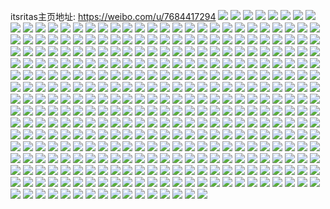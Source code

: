 itsritas主页地址: https://weibo.com/u/7684417294 
![](https://wx4.sinaimg.cn/mw2000/008o31Yqgy1h94oq2ubhmj31sc2dsx6q.jpg) 
![](https://wx4.sinaimg.cn/mw2000/008o31Yqgy1h94oqme6ynj31sc2dsu0y.jpg) 
![](https://wx4.sinaimg.cn/mw2000/008o31Yqgy1h94moxubcej30u0140ai9.jpg) 
![](https://wx4.sinaimg.cn/mw2000/008o31Yqgy1h93h9drtdlj30u01sywje.jpg) 
![](https://wx4.sinaimg.cn/mw2000/008o31Yqgy1h90yrq7kx7j33402c0npf.jpg) 
![](https://wx4.sinaimg.cn/mw2000/008o31Yqgy1h90ckmctijj30wi1yc4c3.jpg) 
![](https://wx4.sinaimg.cn/mw2000/008o31Yqgy1h905mq37ibj30wi1yce81.jpg) 
![](https://wx4.sinaimg.cn/mw2000/008o31Yqgy1h905mmuni6j30wi1yce81.jpg) 
![](https://wx4.sinaimg.cn/mw2000/008o31Yqgy1h904xytshcj30wi1yce81.jpg) 
![](https://wx4.sinaimg.cn/mw2000/008o31Yqgy1h8zxirwbglj31pn2a7hdt.jpg) 
![](https://wx4.sinaimg.cn/mw2000/008o31Yqgy1h8yx74jg15j31ni26mu0x.jpg) 
![](https://wx4.sinaimg.cn/mw2000/008o31Yqgy1h8yx6w9wt1j31n9271x6p.jpg) 
![](https://wx4.sinaimg.cn/mw2000/008o31Yqgy1h8xa9ltsa9j30wi1ychdt.jpg) 
![](https://wx4.sinaimg.cn/mw2000/008o31Yqgy1h8w64ifcw7j30u00u042m.jpg) 
![](https://wx4.sinaimg.cn/mw2000/008o31Yqgy1h8vi45h5jyj30wi1yc7gi.jpg) 
![](https://wx4.sinaimg.cn/mw2000/008o31Yqgy1h8vgh1wt8yj30wi1ycha4.jpg) 
![](https://wx4.sinaimg.cn/mw2000/008o31Yqgy1h8veqd48upj30wi1ycaqa.jpg) 
![](https://wx4.sinaimg.cn/mw2000/008o31Yqgy1h8v74uhbmjj33402c0qv6.jpg) 
![](https://wx4.sinaimg.cn/mw2000/008o31Yqgy1h8v1lxbvy9j316o1kwk8z.jpg) 
![](https://wx4.sinaimg.cn/mw2000/008o31Yqgy1h8t00u1cpgj30du09q0w2.jpg) 
![](https://wx4.sinaimg.cn/mw2000/008o31Yqgy1h8rp9u7mi6j30u00u0dlg.jpg) 
![](https://wx4.sinaimg.cn/mw2000/008o31Yqgy1h8qvmku2jsj30wi1yce81.jpg) 
![](https://wx4.sinaimg.cn/mw2000/008o31Yqgy1h8pl9xsnfjj30n014wth3.jpg) 
![](https://wx4.sinaimg.cn/mw2000/008o31Yqgy1h8pl9yg3k5j30n014wgu6.jpg) 
![](https://wx4.sinaimg.cn/mw2000/008o31Yqgy1h8nerhs53gj32dc35shdu.jpg) 
![](https://wx4.sinaimg.cn/mw2000/008o31Yqgy1h8l5nruy8wj30u01pk4gb.jpg) 
![](https://wx4.sinaimg.cn/mw2000/008o31Yqgy1h8l5nuna9yj30u01fwang.jpg) 
![](https://wx4.sinaimg.cn/mw2000/008o31Yqgy1h8l5nwaum6j30tw1bi4bq.jpg) 
![](https://wx4.sinaimg.cn/mw2000/008o31Yqgy1h8l5nwtb46j30u00otjuy.jpg) 
![](https://wx4.sinaimg.cn/mw2000/008o31Yqgy1h8l5nx9dnyj30u00no77t.jpg) 
![](https://wx4.sinaimg.cn/mw2000/008o31Yqgy1h8l5nq12bhj30tz0krq57.jpg) 
![](https://wx4.sinaimg.cn/mw2000/008o31Yqgy1h8jpbr6tltj30u00u01kx.jpg) 
![](https://wx4.sinaimg.cn/mw2000/008o31Yqgy1h8jpaiq7fjj30u00u0jyh.jpg) 
![](https://wx4.sinaimg.cn/mw2000/008o31Yqgy1h8jic7s932j30u00qw43t.jpg) 
![](https://wx4.sinaimg.cn/mw2000/008o31Yqgy1h8ir5oyh5yj328c2z4e82.jpg) 
![](https://wx4.sinaimg.cn/mw2000/008o31Yqgy1h8hnydux4yj30u00u0aes.jpg) 
![](https://wx4.sinaimg.cn/mw2000/008o31Yqgy1h8hnydhrakj30u00u0jxb.jpg) 
![](https://wx4.sinaimg.cn/mw2000/008o31Yqgy1h8hnyeah3dj30u00u0dos.jpg) 
![](https://wx4.sinaimg.cn/mw2000/008o31Yqgy1h8h5a0n9x2j30vl16512q.jpg) 
![](https://wx4.sinaimg.cn/mw2000/008o31Yqgy1h8ecx7z3bnj30u00sd0wh.jpg) 
![](https://wx4.sinaimg.cn/mw2000/008o31Yqgy1h8dm8tt2daj30dw0dw3zs.jpg) 
![](https://wx4.sinaimg.cn/mw2000/008o31Yqgy1h8d5h3ni7vj30wi1ycb29.jpg) 
![](https://wx4.sinaimg.cn/mw2000/008o31Yqgy1h8ckyd8m33j31n918ggsb.jpg) 
![](https://wx4.sinaimg.cn/mw2000/008o31Yqgy1h8ckyeviikj31400u078q.jpg) 
![](https://wx4.sinaimg.cn/mw2000/008o31Yqgy1h8ckygqwzgj31ex1vw7wh.jpg) 
![](https://wx4.sinaimg.cn/mw2000/008o31Yqgy1h8ckyfb1xsj30p40iuadk.jpg) 
![](https://wx4.sinaimg.cn/mw2000/008o31Yqgy1h8ckyl2ubrj31wg19cwzx.jpg) 
![](https://wx4.sinaimg.cn/mw2000/008o31Yqgy1h8ckymb7pnj313l13ln51.jpg) 
![](https://wx4.sinaimg.cn/mw2000/008o31Yqgy1h8ckyh4vt6j30gd0lt41a.jpg) 
![](https://wx4.sinaimg.cn/mw2000/008o31Yqgy1h8ckye9ptej30w01g6wza.jpg) 
![](https://wx4.sinaimg.cn/mw2000/008o31Yqgy1h8ckyjsnekj335s35s7wi.jpg) 
![](https://wx4.sinaimg.cn/mw2000/008o31Yqgy1h8bruzwiicj30u00u0gsv.jpg) 
![](https://wx4.sinaimg.cn/mw2000/008o31Yqgy1h8brv9og38j30u00u0q82.jpg) 
![](https://wx4.sinaimg.cn/mw2000/008o31Yqgy1h8brv4siluj30u00u00ym.jpg) 
![](https://wx4.sinaimg.cn/mw2000/008o31Yqgy1h8brv0ouwyj30u00u0n41.jpg) 
![](https://wx4.sinaimg.cn/mw2000/008o31Yqgy1h8brv87f74j30u00u04qp.jpg) 
![](https://wx4.sinaimg.cn/mw2000/008o31Yqgy1h8brv8nm4bj30u00u0aga.jpg) 
![](https://wx4.sinaimg.cn/mw2000/008o31Yqgy1h8brv98g48j30u00u0gqt.jpg) 
![](https://wx4.sinaimg.cn/mw2000/008o31Yqgy1h8brv3npvsj30u00u0wlb.jpg) 
![](https://wx4.sinaimg.cn/mw2000/008o31Yqgy1h89fvp38chj32jh1wme81.jpg) 
![](https://wx4.sinaimg.cn/mw2000/008o31Yqgy1h88i926kdij31kw2dc4qp.jpg) 
![](https://wx4.sinaimg.cn/mw2000/008o31Yqgy1h88i95g0vcj30ue0ue414.jpg) 
![](https://wx4.sinaimg.cn/mw2000/008o31Yqgy1h88i97r3btj30u00u0dkj.jpg) 
![](https://wx4.sinaimg.cn/mw2000/008o31Yqgy1h88i97blmcj30wi0ha0y1.jpg) 
![](https://wx4.sinaimg.cn/mw2000/008o31Yqgy1h88i9304duj30u00u00ym.jpg) 
![](https://wx4.sinaimg.cn/mw2000/008o31Yqgy1h87y70hp0jj31400u010l.jpg) 
![](https://wx4.sinaimg.cn/mw2000/008o31Yqgy1h84ulhf3l2j31hc0u07ci.jpg) 
![](https://wx4.sinaimg.cn/mw2000/008o31Yqgy1h84ulkbranj30u01hcagx.jpg) 
![](https://wx4.sinaimg.cn/mw2000/008o31Yqgy1h84ulj3eh2j30u00zrtbv.jpg) 
![](https://wx4.sinaimg.cn/mw2000/008o31Yqgy1h84ulof5bkj30u01hcq9o.jpg) 
![](https://wx4.sinaimg.cn/mw2000/008o31Yqgy1h84canecsdj32ps1j0b1y.jpg) 
![](https://wx4.sinaimg.cn/mw2000/008o31Yqgy1h84caoomc3j32ps1j0kjc.jpg) 
![](https://wx4.sinaimg.cn/mw2000/008o31Yqgy1h82kfkgwy5j32c02c0kjl.jpg) 
![](https://wx4.sinaimg.cn/mw2000/008o31Yqgy1h82kfr739wj32c02c0qv5.jpg) 
![](https://wx4.sinaimg.cn/mw2000/008o31Yqgy1h7y53cb9w0j30u00u0jwj.jpg) 
![](https://wx4.sinaimg.cn/mw2000/008o31Yqgy1h7y53fdj0oj31ao10wthp.jpg) 
![](https://wx4.sinaimg.cn/mw2000/008o31Yqgy1h7y53hooscj30u00u0n3d.jpg) 
![](https://wx4.sinaimg.cn/mw2000/008o31Yqgy1h7v8qozwdaj30u00u0147.jpg) 
![](https://wx4.sinaimg.cn/mw2000/008o31Yqgy1h7uf1o48aej31010u0dn5.jpg) 
![](https://wx4.sinaimg.cn/mw2000/008o31Yqgy1h7qoqjcm3uj30u00u01kx.jpg) 
![](https://wx4.sinaimg.cn/mw2000/008o31Yqgy1h7qoqfnj4rj30u00u04qp.jpg) 
![](https://wx4.sinaimg.cn/mw2000/008o31Yqgy1h7lzopnm9bj30go0go3z9.jpg) 
![](https://wx4.sinaimg.cn/mw2000/008o31Yqgy1h7laqunx4nj30u00u0n20.jpg) 
![](https://wx4.sinaimg.cn/mw2000/008o31Yqgy1h7jl6rr6nfj336c36ckjn.jpg) 
![](https://wx4.sinaimg.cn/mw2000/008o31Yqgy1h7jl6w9q5ej336c36ce83.jpg) 
![](https://wx4.sinaimg.cn/mw2000/008o31Yqgy1h7iw1741jrj31r02c14qq.jpg) 
![](https://wx4.sinaimg.cn/mw2000/008o31Yqgy1h7iw0z6pxgj31pq2abx6p.jpg) 
![](https://wx4.sinaimg.cn/mw2000/008o31Yqgy1h7e1g79v6cj30u00u07co.jpg) 
![](https://wx4.sinaimg.cn/mw2000/008o31Yqgy1h7c6ainmvrj30x818b18z.jpg) 
![](https://wx4.sinaimg.cn/mw2000/008o31Yqgy1h7aqd4ccaqj30w616wgyx.jpg) 
![](https://wx4.sinaimg.cn/mw2000/008o31Yqgy1h7aij8cpt9j31yu2mgqv6.jpg) 
![](https://wx4.sinaimg.cn/mw2000/008o31Yqgy1h7agtymw1jj30wi1e3ndn.jpg) 
![](https://wx4.sinaimg.cn/mw2000/008o31Yqgy1h79u92wjgsj30wi1ycdtm.jpg) 
![](https://wx4.sinaimg.cn/mw2000/008o31Yqgy1h79njrz9kfj32c02c0b2a.jpg) 
![](https://wx4.sinaimg.cn/mw2000/008o31Yqgy1h78idvbvl7j30u01hch2l.jpg) 
![](https://wx4.sinaimg.cn/mw2000/008o31Yqgy1h75vz70g06j31rm2cux6p.jpg) 
![](https://wx4.sinaimg.cn/mw2000/008o31Yqgy1h75vza5pg1j31pk2a2u0x.jpg) 
![](https://wx4.sinaimg.cn/mw2000/008o31Yqgy1h72kdf45qvj32c02c0x6p.jpg) 
![](https://wx4.sinaimg.cn/mw2000/008o31Yqgy1h72kdh69ppj32c02c0npd.jpg) 
![](https://wx4.sinaimg.cn/mw2000/008o31Yqgy1h71j2awxm7j30wi1ycth6.jpg) 
![](https://wx4.sinaimg.cn/mw2000/008o31Yqgy1h7133mtexgj30wi1ycqu0.jpg) 
![](https://wx4.sinaimg.cn/mw2000/008o31Yqgy1h6zfoncf0vj30u016dtf5.jpg) 
![](https://wx4.sinaimg.cn/mw2000/008o31Yqgy1h6z8s02qdwj30wi0wiwhe.jpg) 
![](https://wx4.sinaimg.cn/mw2000/008o31Yqgy1h6yaibedgqj30u0140n2r.jpg) 
![](https://wx4.sinaimg.cn/mw2000/008o31Yqgy1h6y0ldhmn6j32c0340qv5.jpg) 
![](https://wx4.sinaimg.cn/mw2000/008o31Yqgy1h6x59g2tb4j30u0140jwz.jpg) 
![](https://wx4.sinaimg.cn/mw2000/008o31Yqgy1h6vza9fd8qj30u0140q8j.jpg) 
![](https://wx4.sinaimg.cn/mw2000/008o31Yqgy1h6utbnxr42j30u0140gnj.jpg) 
![](https://wx4.sinaimg.cn/mw2000/008o31Yqgy1h6usazqif7j30u01bigmo.jpg) 
![](https://wx4.sinaimg.cn/mw2000/008o31Yqgy1h6tjtolg0oj30u0140tdx.jpg) 
![](https://wx4.sinaimg.cn/mw2000/008o31Yqgy1h6tgyqhf8bj30u00u04c9.jpg) 
![](https://wx4.sinaimg.cn/mw2000/008o31Yqgy1h6rt8zhf0lj30u0140jwz.jpg) 
![](https://wx4.sinaimg.cn/mw2000/008o31Yqgy1h6qxkasz1aj30za0qgwfe.jpg) 
![](https://wx4.sinaimg.cn/mw2000/008o31Yqgy1h6qu79yk7wj30u0140jt1.jpg) 
![](https://wx4.sinaimg.cn/mw2000/008o31Yqgy1h6prwy6d0mj30u014043j.jpg) 
![](https://wx4.sinaimg.cn/mw2000/008o31Yqgy1h6ox8hbo5nj31sc2ds7wi.jpg) 
![](https://wx4.sinaimg.cn/mw2000/008o31Yqgy1h6ox8iucnbj31kw2dce5m.jpg) 
![](https://wx4.sinaimg.cn/mw2000/008o31Yqgy1h6olbtsrqqj30u01400xs.jpg) 
![](https://wx4.sinaimg.cn/mw2000/008o31Yqgy1h6n3q378q2j30u014043f.jpg) 
![](https://wx4.sinaimg.cn/mw2000/008o31Yqgy1h6mggab8ltj30dw0dwabf.jpg) 
![](https://wx4.sinaimg.cn/mw2000/008o31Yqgy1h6mdbt2mgyj30u0140n1w.jpg) 
![](https://wx4.sinaimg.cn/mw2000/008o31Yqgy1h6m3n7fnnhj31sc2ds4qq.jpg) 
![](https://wx4.sinaimg.cn/mw2000/008o31Yqgy1h6m3ncdeyjj31sc2ds7wi.jpg) 
![](https://wx4.sinaimg.cn/mw2000/008o31Yqgy1h6lkilx0isj30u0140wji.jpg) 
![](https://wx4.sinaimg.cn/mw2000/008o31Yqgy1h6lcjmz2u6j30wi1lswg5.jpg) 
![](https://wx4.sinaimg.cn/mw2000/008o31Yqgy1h6lcjnhr0jj30wi1lsq4q.jpg) 
![](https://wx4.sinaimg.cn/mw2000/008o31Yqgy1h6k9m5ddsaj30wi17fjya.jpg) 
![](https://wx4.sinaimg.cn/mw2000/008o31Yqgy1h6jrykftcij30u0140tdc.jpg) 
![](https://wx4.sinaimg.cn/mw2000/008o31Yqgy1h6j27njckgj30wi1ycb01.jpg) 
![](https://wx4.sinaimg.cn/mw2000/008o31Yqgy1h6ivtccehvj32c02c0tii.jpg) 
![](https://wx4.sinaimg.cn/mw2000/008o31Yqgy1h6ivt60gvcj32c02c07wi.jpg) 
![](https://wx4.sinaimg.cn/mw2000/008o31Yqgy1h6hu6ixlj9j30ru0tnjrm.jpg) 
![](https://wx4.sinaimg.cn/mw2000/008o31Yqgy1h6hld4xjqjj30u00u0ad3.jpg) 
![](https://wx4.sinaimg.cn/mw2000/008o31Yqgy1h6f9d6ztnij30u00u07cn.jpg) 
![](https://wx4.sinaimg.cn/mw2000/008o31Yqgy1h6f9d7vy4lj30u00u07az.jpg) 
![](https://wx4.sinaimg.cn/mw2000/008o31Yqgy1h6egztir05j30u00u00uo.jpg) 
![](https://wx4.sinaimg.cn/mw2000/008o31Yqgy1h6egzu9uh4j30u00u079r.jpg) 
![](https://wx4.sinaimg.cn/mw2000/008o31Yqgy1h6egzut7brj30u00u0dnv.jpg) 
![](https://wx4.sinaimg.cn/mw2000/008o31Yqgy1h6dgtfeovmj30u00u0jt6.jpg) 
![](https://wx4.sinaimg.cn/mw2000/008o31Yqgy1h6dgu7s6gmj30u00u0aja.jpg) 
![](https://wx4.sinaimg.cn/mw2000/008o31Yqgy1h6dgp4430oj31400u0n6p.jpg) 
![](https://wx4.sinaimg.cn/mw2000/008o31Yqgy1h6dgp3ivhfj30u0140jyx.jpg) 
![](https://wx4.sinaimg.cn/mw2000/008o31Yqgy1h6dgpl2m73j30u00u0wh4.jpg) 
![](https://wx4.sinaimg.cn/mw2000/008o31Yqgy1h6dgtl3h2oj30u00u0dif.jpg) 
![](https://wx4.sinaimg.cn/mw2000/008o31Yqgy1h6dguciohwj30u00u0jts.jpg) 
![](https://wx4.sinaimg.cn/mw2000/008o31Yqgy1h6dgp4rm4kj30wi1lsqeu.jpg) 
![](https://wx4.sinaimg.cn/mw2000/008o31Yqgy1h6dgtcwm5pj30u00u0wgg.jpg) 
![](https://wx4.sinaimg.cn/mw2000/008o31Yqgy1h6ddg6lpdjj31sc2ds1kz.jpg) 
![](https://wx4.sinaimg.cn/mw2000/008o31Yqgy1h6ddg2w0g1j31sc2ds4qr.jpg) 
![](https://wx4.sinaimg.cn/mw2000/008o31Yqgy1h6d46o6v12j31sc2dse83.jpg) 
![](https://wx4.sinaimg.cn/mw2000/008o31Yqgy1h6brbjtfp4j30tb0fewgg.jpg) 
![](https://wx4.sinaimg.cn/mw2000/008o31Yqgy1h6brg29gk1j30u00fw40r.jpg) 
![](https://wx4.sinaimg.cn/mw2000/008o31Yqgy1h6bkhlobkwj30u00spwgo.jpg) 
![](https://wx4.sinaimg.cn/mw2000/008o31Yqgy1h68s5bigsjj30f50jfjwm.jpg) 
![](https://wx4.sinaimg.cn/mw2000/008o31Yqgy1h68s5de9p1j31kw2dc1kx.jpg) 
![](https://wx4.sinaimg.cn/mw2000/008o31Yqgy1h68drzthaqj30wi1ls15y.jpg) 
![](https://wx4.sinaimg.cn/mw2000/008o31Yqgy1h68drz3qa2j30wi1lsk4s.jpg) 
![](https://wx4.sinaimg.cn/mw2000/008o31Yqgy1h67h6v5emyj30m2139grb.jpg) 
![](https://wx4.sinaimg.cn/mw2000/008o31Yqgy1h6788sthqvj317r1mc0zh.jpg) 
![](https://wx4.sinaimg.cn/mw2000/008o31Yqgy1h6789ur64uj30wi1ychdt.jpg) 
![](https://wx4.sinaimg.cn/mw2000/008o31Yqgy1h677zzpg4zj32c02c0n6z.jpg) 
![](https://wx4.sinaimg.cn/mw2000/008o31Yqgy1h652we0x4vj30u01sxjtx.jpg) 
![](https://wx4.sinaimg.cn/mw2000/008o31Yqgy1h63w7avy0dj30u00jr3yx.jpg) 
![](https://wx4.sinaimg.cn/mw2000/008o31Yqgy1h62pk6w76xj30u00u0tfq.jpg) 
![](https://wx4.sinaimg.cn/mw2000/008o31Yqgy1h62pjy79erj30u00u0hag.jpg) 
![](https://wx4.sinaimg.cn/mw2000/008o31Yqgy1h62pjysu29j30u00u0gmy.jpg) 
![](https://wx4.sinaimg.cn/mw2000/008o31Yqgy1h62pk28247j32c02c0dnv.jpg) 
![](https://wx4.sinaimg.cn/mw2000/008o31Yqgy1h62pk2sikjj30u00u0jw3.jpg) 
![](https://wx4.sinaimg.cn/mw2000/008o31Yqgy1h62pncmcjoj30u01hzabr.jpg) 
![](https://wx4.sinaimg.cn/mw2000/008o31Yqgy1h62pjd82vzj32c02c0npd.jpg) 
![](https://wx4.sinaimg.cn/mw2000/008o31Yqgy1h62pk4nklpj32c02c0npe.jpg) 
![](https://wx4.sinaimg.cn/mw2000/008o31Yqgy1h62pk6bq85j32c02c0x6p.jpg) 
![](https://wx4.sinaimg.cn/mw2000/008o31Yqgy1h61e0a95emj30wi1ych1y.jpg) 
![](https://wx4.sinaimg.cn/mw2000/008o31Yqgy1h60kbcqwogj30u00u0q8u.jpg) 
![](https://wx4.sinaimg.cn/mw2000/008o31Yqgy1h60fhbv0d5j32c0340gvm.jpg) 
![](https://wx4.sinaimg.cn/mw2000/008o31Yqgy1h5zjx2q2caj30wi1yckjl.jpg) 
![](https://wx4.sinaimg.cn/mw2000/008o31Yqgy1h5zbac3trmj316o1kwe4q.jpg) 
![](https://wx4.sinaimg.cn/mw2000/008o31Yqgy1h5z2d9gxebj30u00yl41r.jpg) 
![](https://wx4.sinaimg.cn/mw2000/008o31Yqgy1h5yfsy0txbj30u00u0jsc.jpg) 
![](https://wx4.sinaimg.cn/mw2000/008o31Yqgy1h5y0j46zl4j32c02c0wyw.jpg) 
![](https://wx4.sinaimg.cn/mw2000/008o31Yqgy1h5y0j6bk8hj32c02c07fa.jpg) 
![](https://wx4.sinaimg.cn/mw2000/008o31Yqgy1h5y0jf62j9j32c02c0u0y.jpg) 
![](https://wx4.sinaimg.cn/mw2000/008o31Yqgy1h5vhioiwxij32c02c0npf.jpg) 
![](https://wx4.sinaimg.cn/mw2000/008o31Yqgy1h5un28txj9j30u00u075s.jpg) 
![](https://wx4.sinaimg.cn/mw2000/008o31Yqgy1h5sqh9m66nj30wi1ych0i.jpg) 
![](https://wx4.sinaimg.cn/mw2000/008o31Yqgy1h5q3e2v621j30wi1yc7qc.jpg) 
![](https://wx4.sinaimg.cn/mw2000/008o31Yqgy1h5oyewm91zj30u0140jw4.jpg) 
![](https://wx4.sinaimg.cn/mw2000/008o31Yqgy1h5nxrwl0sjj32xi17zk69.jpg) 
![](https://wx4.sinaimg.cn/mw2000/008o31Yqgy1h5lgmscicsj30wi1yce81.jpg) 
![](https://wx4.sinaimg.cn/mw2000/008o31Yqgy1h5iypm54e3j30wi1ycu0x.jpg) 
![](https://wx4.sinaimg.cn/mw2000/008o31Yqgy1h5iwx78yy8j30wi1ycdj5.jpg) 
![](https://wx4.sinaimg.cn/mw2000/008o31Yqgy1h5i62dekrmj30wi1yc4qp.jpg) 
![](https://wx4.sinaimg.cn/mw2000/008o31Yqgy1h5i0ki3ag5j32c02c0hdu.jpg) 
![](https://wx4.sinaimg.cn/mw2000/008o31Yqgy1h5grgq2f76j30u00u0n25.jpg) 
![](https://wx4.sinaimg.cn/mw2000/008o31Yqgy1h59spyk6bbj31ay1kwe2h.jpg) 
![](https://wx4.sinaimg.cn/mw2000/008o31Yqgy1h59skx0ikgj318d1kwx1a.jpg) 
![](https://wx4.sinaimg.cn/mw2000/008o31Yqgy1h58vm2fvb7j30tp0za146.jpg) 
![](https://wx4.sinaimg.cn/mw2000/008o31Yqgy1h57ehm5zabj30u00u0tdm.jpg) 
![](https://wx4.sinaimg.cn/mw2000/008o31Yqgy1h57ehjt8ggj30u00u0q8y.jpg) 
![](https://wx4.sinaimg.cn/mw2000/008o31Yqgy1h57ehj2wq7j30u00u0jz4.jpg) 
![](https://wx4.sinaimg.cn/mw2000/008o31Yqgy1h57ehhoajlj30u00u0q8o.jpg) 
![](https://wx4.sinaimg.cn/mw2000/008o31Yqgy1h57ehlm8sqj30u00u0gp5.jpg) 
![](https://wx4.sinaimg.cn/mw2000/008o31Yqgy1h57ehmtv8ij30u00u07ae.jpg) 
![](https://wx4.sinaimg.cn/mw2000/008o31Yqgy1h57ehkjtkaj30u00u0k0d.jpg) 
![](https://wx4.sinaimg.cn/mw2000/008o31Yqgy1h57ehn7exgj30u00u0dig.jpg) 
![](https://wx4.sinaimg.cn/mw2000/008o31Yqgy1h57ehgp5w5j30u00u0ads.jpg) 
![](https://wx4.sinaimg.cn/mw2000/008o31Yqgy1h520hii58mj31yc0wi7wh.jpg) 
![](https://wx4.sinaimg.cn/mw2000/008o31Yqgy1h51zxfij6qj30u00x011x.jpg) 
![](https://wx4.sinaimg.cn/mw2000/008o31Yqgy1h51wqb0s8nj30wi1yc1gv.jpg) 
![](https://wx4.sinaimg.cn/mw2000/008o31Yqgy1h4zj69onrcj31yc0wih5t.jpg) 
![](https://wx4.sinaimg.cn/mw2000/008o31Yqgy1h4ya3fsvzyj30wi0awgof.jpg) 
![](https://wx4.sinaimg.cn/mw2000/008o31Yqgy1h4ltlawpq3j30sg1cctj2.jpg) 
![](https://wx4.sinaimg.cn/mw2000/008o31Yqgy1h4bd5ue2ppj30u011gwn6.jpg) 
![](https://wx4.sinaimg.cn/mw2000/008o31Yqgy1h48me0unduj30wi1ycgux.jpg) 
![](https://wx4.sinaimg.cn/mw2000/008o31Yqgy1h47dq2lk6ej30u00u0jvc.jpg) 
![](https://wx4.sinaimg.cn/mw2000/008o31Yqgy1h46bpgwebjj30wh1790yy.jpg) 
![](https://wx4.sinaimg.cn/mw2000/008o31Yqgy1h424utu35wj30mi0u0q8k.jpg) 
![](https://wx4.sinaimg.cn/mw2000/008o31Yqgy1h40tsec84ij30wi1yc4qp.jpg) 
![](https://wx4.sinaimg.cn/mw2000/008o31Yqgy1h3x322f2hrj30dw07ut93.jpg) 
![](https://wx4.sinaimg.cn/mw2000/008o31Yqgy1h3rqt9vnv5j30wi1ycnn7.jpg) 
![](https://wx4.sinaimg.cn/mw2000/008o31Yqgy1h3qj28evdpj30u00u0tfo.jpg) 
![](https://wx4.sinaimg.cn/mw2000/008o31Yqgy1h3je01swkej31hc0u0tds.jpg) 
![](https://wx4.sinaimg.cn/mw2000/008o31Yqgy1h3iakoyc59j31hc0u0dl1.jpg) 
![](https://wx4.sinaimg.cn/mw2000/008o31Yqgy1h3he7wj4yjj30sg1nkh6w.jpg) 
![](https://wx4.sinaimg.cn/mw2000/008o31Yqgy1h3h8c1iwymj30mi0tugpd.jpg) 
![](https://wx4.sinaimg.cn/mw2000/008o31Yqgy1h3ejs02vbaj30u00v5jt1.jpg) 
![](https://wx4.sinaimg.cn/mw2000/008o31Yqgy1h3ej4q2ranj30u01sytd0.jpg) 
![](https://wx4.sinaimg.cn/mw2000/008o31Yqgy1h37wec4e34j30u01hc7cv.jpg) 
![](https://wx4.sinaimg.cn/mw2000/008o31Yqgy1h37ls2huaqj30mh0mhtbd.jpg) 
![](https://wx4.sinaimg.cn/mw2000/008o31Yqgy1h36d468w5ej30sg0k97cp.jpg) 
![](https://wx4.sinaimg.cn/mw2000/008o31Yqgy1h36d45pakcj30vi0vi49b.jpg) 
![](https://wx4.sinaimg.cn/mw2000/008o31Yqgy1h2u8d5lrilj30u00u0tch.jpg) 
![](https://wx4.sinaimg.cn/mw2000/008o31Yqgy1h2u8d50mutj30u00u00wc.jpg) 
![](https://wx4.sinaimg.cn/mw2000/008o31Yqgy1h2u8dexje5j319a0u0tc4.jpg) 
![](https://wx4.sinaimg.cn/mw2000/008o31Yqgy1h2u8dj499kj319a0u042b.jpg) 
![](https://wx4.sinaimg.cn/mw2000/008o31Yqgy1h2u2e18txnj319a0u0tdr.jpg) 
![](https://wx4.sinaimg.cn/mw2000/008o31Yqgy1h2u2ef24qgj319a0u0gul.jpg) 
![](https://wx4.sinaimg.cn/mw2000/008o31Yqgy1h2n8wxpi4mj31980u07cd.jpg) 
![](https://wx4.sinaimg.cn/mw2000/008o31Yqgy1h2n8x4o2pdj30u019an22.jpg) 
![](https://wx4.sinaimg.cn/mw2000/008o31Yqgy1h2n8wwbpn3j30u019an58.jpg) 
![](https://wx4.sinaimg.cn/mw2000/008o31Yqgy1h2n8x1ily1j319a0u0gq5.jpg) 
![](https://wx4.sinaimg.cn/mw2000/008o31Yqgy1h2n8xakd3tj319a0u07at.jpg) 
![](https://wx4.sinaimg.cn/mw2000/008o31Yqgy1h2n8xed29fj319a0u0tc2.jpg) 
![](https://wx4.sinaimg.cn/mw2000/008o31Yqgy1h2n8wza6qqj319a0u0td6.jpg) 
![](https://wx4.sinaimg.cn/mw2000/008o31Yqgy1h2n8xv4itlj31400u0djs.jpg) 
![](https://wx4.sinaimg.cn/mw2000/008o31Yqgy1h2n8y4tv4yj30g40bf74s.jpg) 
![](https://wx4.sinaimg.cn/mw2000/008o31Yqgy1h2g3b5pyklj30u00u0dk4.jpg) 
![](https://wx4.sinaimg.cn/mw2000/008o31Yqgy1h2g3b6gk89j30u00u0n2e.jpg) 
![](https://wx4.sinaimg.cn/mw2000/008o31Yqgy1h2f1jqwczfj30p40iu40a.jpg) 
![](https://wx4.sinaimg.cn/mw2000/008o31Yqgy1h2f1jrkhdnj31770u040i.jpg) 
![](https://wx4.sinaimg.cn/mw2000/008o31Yqgy1h28rbuvw04j30k00zkwiv.jpg) 
![](https://wx4.sinaimg.cn/mw2000/008o31Yqgy1h28rc37a9nj30k00zk42s.jpg) 
![](https://wx4.sinaimg.cn/mw2000/008o31Yqgy1h1u1sn4wcgj337k2eohdw.jpg) 
![](https://wx4.sinaimg.cn/mw2000/008o31Yqgy1h1u1stxizij32eo37kqv7.jpg) 
![](https://wx4.sinaimg.cn/mw2000/008o31Yqgy1h1u1sw5q1mj32eo37kqv6.jpg) 
![](https://wx4.sinaimg.cn/mw2000/008o31Yqgy1h1u1syjefxj32eo37kkjn.jpg) 
![](https://wx4.sinaimg.cn/mw2000/008o31Yqgy1h1u1t10axvj32eo37k7wj.jpg) 
![](https://wx4.sinaimg.cn/mw2000/008o31Yqgy1h1u1tfdwusj30hs0dcq47.jpg) 
![](https://wx4.sinaimg.cn/mw2000/008o31Yqgy1h1srsgt3iej32eo2eoqv5.jpg) 
![](https://wx4.sinaimg.cn/mw2000/008o31Yqgy1h1srsq2t8vj32eo2eou0y.jpg) 
![](https://wx4.sinaimg.cn/mw2000/008o31Yqgy1h1srssbkrwj32ch4xcqv5.jpg) 
![](https://wx4.sinaimg.cn/mw2000/008o31Yqgy1h1srst7mjwj30k00sftea.jpg) 
![](https://wx4.sinaimg.cn/mw2000/008o31Yqgy1h1mamuus3ij30u0140gry.jpg) 
![](https://wx4.sinaimg.cn/mw2000/008o31Yqgy1h1mamvm3oqj30u0140agc.jpg) 
![](https://wx4.sinaimg.cn/mw2000/008o31Yqgy1h1iyi92eelj32o03k0b2a.jpg) 
![](https://wx4.sinaimg.cn/mw2000/008o31Yqgy1h1gkq8s81mj320m1igtwk.jpg) 
![](https://wx4.sinaimg.cn/mw2000/008o31Yqgy1h1gkqk6rspj31lm1jyqib.jpg) 
![](https://wx4.sinaimg.cn/mw2000/008o31Yqgy1h1gkql6s4ej30zk0nsdvs.jpg) 
![](https://wx4.sinaimg.cn/mw2000/008o31Yqgy1h1gkqq2zgkj32eo37kkjm.jpg) 
![](https://wx4.sinaimg.cn/mw2000/008o31Yqgy1h1gkq7dqd6j32ky2il7wh.jpg) 
![](https://wx4.sinaimg.cn/mw2000/008o31Yqgy1h1gkqfeqtbj31wk1ff4he.jpg) 
![](https://wx4.sinaimg.cn/mw2000/008o31Yqgy1h1gkqccqg7j33sw2iokjm.jpg) 
![](https://wx4.sinaimg.cn/mw2000/008o31Yqgy1h1gkqohlynj337k2eox6r.jpg) 
![](https://wx4.sinaimg.cn/mw2000/008o31Yqgy1h1gkqr3xqaj30t80lx7aq.jpg) 
![](https://wx4.sinaimg.cn/mw2000/008o31Yqgy1h1gghviv3mj30w01g6qnq.jpg) 
![](https://wx4.sinaimg.cn/mw2000/008o31Yqgy1h1bvgc3cq4j30hb0usn0j.jpg) 
![](https://wx4.sinaimg.cn/mw2000/008o31Yqgy1h0wn2wsdljj30u01404bc.jpg) 
![](https://wx4.sinaimg.cn/mw2000/008o31Yqgy1h0mdua6t91j30hs0hsjup.jpg) 
![](https://wx4.sinaimg.cn/mw2000/008o31Yqgy1h0mdub395tj30hs0hs0uj.jpg) 
![](https://wx4.sinaimg.cn/mw2000/008o31Yqgy1h0mdubmtd8j30hs0hsmz4.jpg) 
![](https://wx4.sinaimg.cn/mw2000/008o31Yqgy1h0mdud0ls1j31m617m4gb.jpg) 
![](https://wx4.sinaimg.cn/mw2000/008o31Yqgy1h0eh5np12fj30u013y16m.jpg) 
![](https://wx4.sinaimg.cn/mw2000/008o31Yqgy1h0ea6p0ui5j30gz0cr40o.jpg) 
![](https://wx4.sinaimg.cn/mw2000/008o31Yqgy1h0ea6qwkijj31wg19cttd.jpg) 
![](https://wx4.sinaimg.cn/mw2000/008o31Yqgy1h0e7jhnbdjj31400u078q.jpg) 
![](https://wx4.sinaimg.cn/mw2000/008o31Yqgy1h06ac6mehwj31wg19ctub.jpg) 
![](https://wx4.sinaimg.cn/mw2000/008o31Yqgy1h06ac877bhj31wg19cnkb.jpg) 
![](https://wx4.sinaimg.cn/mw2000/008o31Yqgy1h06ac42kmdj31wg19c4nw.jpg) 
![](https://wx4.sinaimg.cn/mw2000/008o31Yqgy1h06ac5cryrj31wg19ckd9.jpg) 
![](https://wx4.sinaimg.cn/mw2000/008o31Yqgy1gzz9igq078j314r14rtlz.jpg) 
![](https://wx4.sinaimg.cn/mw2000/008o31Yqgy1gzz9ifn4g0j31ex1vw7wh.jpg) 
![](https://wx4.sinaimg.cn/mw2000/008o31Yqgy1gzy690ran1j31of19bb2a.jpg) 
![](https://wx4.sinaimg.cn/mw2000/008o31Yqgy1gzq0kkkz2dj31wg19cu0x.jpg) 
![](https://wx4.sinaimg.cn/mw2000/008o31Yqgy1gzq0kil4m6j30zt0zt0zl.jpg) 
![](https://wx4.sinaimg.cn/mw2000/008o31Yqgy1gzq0knkbuaj314s14s7dn.jpg) 
![](https://wx4.sinaimg.cn/mw2000/008o31Yqgy1gzq0kmw0jaj323c23c7wh.jpg) 
![](https://wx4.sinaimg.cn/mw2000/008o31Yqgy1gzd7f0bizkj30hs0a0t9i.jpg) 
![](https://wx4.sinaimg.cn/mw2000/008o31Yqgy1gzd7ekw9xpj30ol0dpai5.jpg) 
![](https://wx4.sinaimg.cn/mw2000/008o31Yqgy1gzaspi3lenj30k00e6js5.jpg) 
![](https://wx4.sinaimg.cn/mw2000/008o31Yqgy1gzaspfeywkj30k00w8q4c.jpg) 
![](https://wx4.sinaimg.cn/mw2000/008o31Yqgy1gzaspg2i88j31900u0k1h.jpg) 
![](https://wx4.sinaimg.cn/mw2000/008o31Yqgy1gzaspgqcqbj31900u0jua.jpg) 
![](https://wx4.sinaimg.cn/mw2000/008o31Yqgy1gz99x1sgl4j30hs0hsmzk.jpg) 
![](https://wx4.sinaimg.cn/mw2000/008o31Yqgy1gz99x261bzj30hs0hsjs5.jpg) 
![](https://wx4.sinaimg.cn/mw2000/008o31Yqgy1gz8b02z8u4j31400k0tpr.jpg) 
![](https://wx4.sinaimg.cn/mw2000/008o31Yqgy1gz8b03rzlqj31400k0aol.jpg) 
![](https://wx4.sinaimg.cn/mw2000/008o31Yqgy1gz8b04wh6lj31400k0wvb.jpg) 
![](https://wx4.sinaimg.cn/mw2000/008o31Yqgy1gz8b05z21lj31400k07qe.jpg) 
![](https://wx4.sinaimg.cn/mw2000/008o31Yqgy1gz7pjd39wlj30u014mtcv.jpg) 
![](https://wx4.sinaimg.cn/mw2000/008o31Yqgy1gz68du0uaqj31rm1651kx.jpg) 
![](https://wx4.sinaimg.cn/mw2000/008o31Yqgy1gz68e1vm26j31wg19c4je.jpg) 
![](https://wx4.sinaimg.cn/mw2000/008o31Yqgy1gz68e0s4syj31wg19ce1m.jpg) 
![](https://wx4.sinaimg.cn/mw2000/008o31Yqgy1gz68f36ntpj319a0u0dnv.jpg) 
![](https://wx4.sinaimg.cn/mw2000/008o31Yqgy1gz68e57ah4j31wg19cx52.jpg) 
![](https://wx4.sinaimg.cn/mw2000/008o31Yqgy1gz68e2z4koj31wg19ctvp.jpg) 
![](https://wx4.sinaimg.cn/mw2000/008o31Yqgy1gz68fk3bcaj31wg19c1kx.jpg) 
![](https://wx4.sinaimg.cn/mw2000/008o31Yqgy1gz68e43qx0j31wg19c1im.jpg) 
![](https://wx4.sinaimg.cn/mw2000/008o31Yqgy1gz68dzp9c0j31wg19cx2v.jpg) 
![](https://wx4.sinaimg.cn/mw2000/008o31Yqgy1gz0m96odrlj308p0usgnl.jpg) 
![](https://wx4.sinaimg.cn/mw2000/008o31Yqgy1gyzkmr9wqgj30hs0hs40g.jpg) 
![](https://wx4.sinaimg.cn/mw2000/008o31Yqgy1gyzbwt42unj30k014046m.jpg) 
![](https://wx4.sinaimg.cn/mw2000/008o31Yqgy1gyy8snorjbj312i12iqdl.jpg) 
![](https://wx4.sinaimg.cn/mw2000/008o31Yqly1gyx37x8nsoj335s35sx6p.jpg) 
![](https://wx4.sinaimg.cn/mw2000/008o31Yqly1gyx37z4s2kj339c4cg7wj.jpg) 
![](https://wx4.sinaimg.cn/mw2000/008o31Yqly1gyx37zvjiqj30hs0hsq3j.jpg) 
![](https://wx4.sinaimg.cn/mw2000/008o31Yqly1gyx38h3yj2j30hs0dcgmu.jpg) 
![](https://wx4.sinaimg.cn/mw2000/008o31Yqgy1gywox33mo6j30hs09jjrq.jpg) 
![](https://wx4.sinaimg.cn/mw2000/008o31Yqgy1gyt8zo2ztwj30pb0xrgp8.jpg) 
![](https://wx4.sinaimg.cn/mw2000/008o31Yqgy1gysdwjdhq7j30k00kv767.jpg) 
![](https://wx4.sinaimg.cn/mw2000/008o31Yqgy1gysdwbukl8j30hs0kbwfb.jpg) 
![](https://wx4.sinaimg.cn/mw2000/008o31Yqgy1gysdy3fokbj30hs0o3jsh.jpg) 
![](https://wx4.sinaimg.cn/mw2000/008o31Yqgy1gysdy3qacgj30hs0bjjrp.jpg) 
![](https://wx4.sinaimg.cn/mw2000/008o31Yqgy1gymcmp5q75j30te0yg7ak.jpg) 
![](https://wx4.sinaimg.cn/mw2000/008o31Yqgy1gyep9osykkj30fw0bzgnd.jpg) 
![](https://wx4.sinaimg.cn/mw2000/008o31Yqgy1gyeg1h42vbj30wo17mn66.jpg) 
![](https://wx4.sinaimg.cn/mw2000/008o31Yqgy1gy7biims9oj329i1p47wh.jpg) 
![](https://wx4.sinaimg.cn/mw2000/008o31Yqgy1gy6boyxkyhj31fr12tn90.jpg) 
![](https://wx4.sinaimg.cn/mw2000/008o31Yqgy1gy6bozz3etj31wg19c1h6.jpg) 
![](https://wx4.sinaimg.cn/mw2000/008o31Yqgy1gy6bp0z2mnj31wg19c4ll.jpg) 
![](https://wx4.sinaimg.cn/mw2000/008o31Yqgy1gy6bp293b9j319a0u0b29.jpg) 
![](https://wx4.sinaimg.cn/mw2000/008o31Yqgy1gy69ckk1aaj30u00u078l.jpg) 
![](https://wx4.sinaimg.cn/mw2000/008o31Yqgy1gy69ckymtaj30hs0ddq3g.jpg) 
![](https://wx4.sinaimg.cn/mw2000/008o31Yqgy1gxz5f68ds8j30k0140h2w.jpg) 
![](https://wx4.sinaimg.cn/mw2000/008o31Yqgy1gxz5f6vmjbj30k01404ao.jpg) 
![](https://wx4.sinaimg.cn/mw2000/008o31Yqgy1gxz5f7ichlj30k0140ncc.jpg) 
![](https://wx4.sinaimg.cn/mw2000/008o31Yqgy1gxz5f80aqtj30k0140jzf.jpg) 
![](https://wx4.sinaimg.cn/mw2000/008o31Yqgy1gxy2rm1yi8j30k00vwdic.jpg) 
![](https://wx4.sinaimg.cn/mw2000/008o31Yqgy1gxxznxeqh3j30hs0dcmy1.jpg) 
![](https://wx4.sinaimg.cn/mw2000/008o31Yqgy1gxxzoizt0lj31o013qqml.jpg) 
![](https://wx4.sinaimg.cn/mw2000/008o31Yqgy1gxx773pvajj30jz0k0dhl.jpg) 
![](https://wx4.sinaimg.cn/mw2000/008o31Yqgy1gxx774f5rcj32b42b4wja.jpg) 
![](https://wx4.sinaimg.cn/mw2000/008o31Yqgy1gxia318gagj30hs0np0u7.jpg) 
![](https://wx4.sinaimg.cn/mw2000/008o31Yqgy1gxi6vhg09wj31kw16oapd.jpg) 
![](https://wx4.sinaimg.cn/mw2000/008o31Yqgy1gxi6visrsdj31e811ndrz.jpg) 
![](https://wx4.sinaimg.cn/mw2000/008o31Yqgy1gx9xllkqfij30u0140thu.jpg) 
![](https://wx4.sinaimg.cn/mw2000/008o31Yqgy1gx9o1304duj31e811ngwb.jpg) 
![](https://wx4.sinaimg.cn/mw2000/008o31Yqgy1gx9o14ga1rj32651ml1kx.jpg) 
![](https://wx4.sinaimg.cn/mw2000/008o31Yqgy1gx8zaz1f86j30u014l4qp.jpg) 
![](https://wx4.sinaimg.cn/mw2000/008o31Yqgy1gwcpy576vcj31400u0gpk.jpg) 
![](https://wx4.sinaimg.cn/mw2000/008o31Yqgy1gvwltcqohoj319a0u0juu.jpg) 
![](https://wx4.sinaimg.cn/mw2000/008o31Yqgy1gvwltdii4ij319a0u042n.jpg) 
![](https://wx4.sinaimg.cn/mw2000/008o31Yqgy1gvwlte5d7qj30o50o5wfy.jpg) 
![](https://wx4.sinaimg.cn/mw2000/008o31Yqgy1gvwlteu9vcj31400u041y.jpg) 
![](https://wx4.sinaimg.cn/mw2000/008o31Yqgy1gvpgt4919fj60u00u0wj402.jpg) 
![](https://wx4.sinaimg.cn/mw2000/008o31Yqgy1gvozr6em9mj60u00u00z902.jpg) 
![](https://wx4.sinaimg.cn/mw2000/008o31Yqgy1gvozr7sin5j60u00u00xm02.jpg) 
![](https://wx4.sinaimg.cn/mw2000/008o31Yqgy1gvozr8dggxj60hs0hs0uz02.jpg) 
![](https://wx4.sinaimg.cn/mw2000/008o31Yqgy1gvozr93a2dj60hs0hs40102.jpg) 
![](https://wx4.sinaimg.cn/mw2000/008o31Yqgy1gvh62igxqpj60hs0hst9s02.jpg) 
![](https://wx4.sinaimg.cn/mw2000/008o31Yqgy1gv5my8c2rfj60u00u0jub02.jpg) 
![](https://wx4.sinaimg.cn/mw2000/008o31Yqgy1gv5myuiz0zj60hs0hsq3w02.jpg) 
![](https://wx4.sinaimg.cn/mw2000/008o31Yqgy1gv5mznq059j60hs0hsmyf02.jpg) 
![](https://wx4.sinaimg.cn/mw2000/008o31Yqgy1gv5n06e3bvj60hs0hs0td02.jpg) 
![](https://wx4.sinaimg.cn/mw2000/008o31Yqgy1gv228bnkkej60hs0np3zf02.jpg) 
